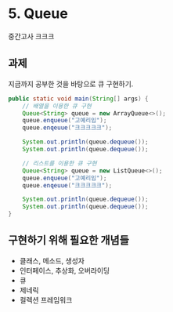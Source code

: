 # 5. Queue

중간고사 크크크

## 과제
지금까지 공부한 것을 바탕으로 큐 구현하기.
```java
public static void main(String[] args) {
	// 배열을 이용한 큐 구현
	Queue<String> queue = new ArrayQueue<>();
	queue.enqueue("고예리임");
	queue.enqeuue("크크크크크");

	System.out.println(queue.dequeue());
	System.out.println(queue.dequeue());

	// 리스트를 이용한 큐 구현
	Queue<String> queue = new ListQueue<>();
	queue.enqueue("고예리임");
	queue.enqeuue("크크크크크");

	System.out.println(queue.dequeue());
	System.out.println(queue.dequeue());
}
```

## 구현하기 위해 필요한 개념들

- 클래스, 메소드, 생성자
- 인터페이스, 추상화, 오버라이딩
- 큐
- 제네릭
- 컬렉션 프레임워크